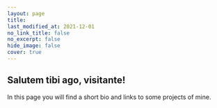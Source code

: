 ```yaml
---
layout: page
title:  
last_modified_at: 2021-12-01
no_link_title: false
no_excerpt: false 
hide_image: false
cover: true
---
```


## Salutem tibi ago, visitante!

In this page you will find a short bio and links to some projects
of mine.
